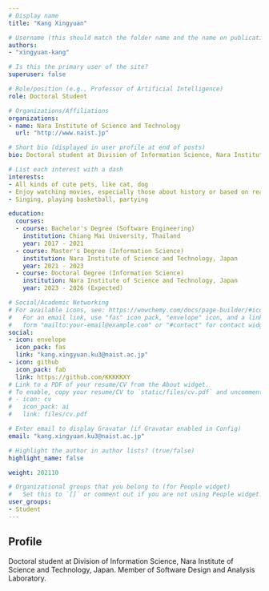 ```yaml
---
# Display name
title: "Kang Xingyuan"

# Username (this should match the folder name and the name on publications)
authors:
- "xingyuan-kang"

# Is this the primary user of the site?
superuser: false

# Role/position (e.g., Professor of Artificial Intelligence)
role: Doctoral Student

# Organizations/Affiliations
organizations:
- name: Nara Institute of Science and Technology
  url: "http://www.naist.jp"

# Short bio (displayed in user profile at end of posts)
bio: Doctoral student at Division of Information Science, Nara Institute of Science and Technology, Japan. Member of Software Design and Analysis Laboratory.

# List each interest with a dash
interests:
- All kinds of cute pets, like cat, dog
- Enjoy watching movies, especially those about history or based on real events
- Singing, playing basketball, partying

education:
  courses:
  - course: Bachelor's Degree (Software Engineering)
    institution: Chiang Mai University, Thailand
    year: 2017 - 2021
  - course: Master's Degree (Information Science)
    institution: Nara Institute of Science and Technology, Japan
    year: 2021 - 2023
  - course: Doctoral Degree (Information Science)
    institution: Nara Institute of Science and Technology, Japan
    year: 2023 - 2026 (Expected)

# Social/Academic Networking
# For available icons, see: https://wowchemy.com/docs/page-builder/#icons
#   For an email link, use "fas" icon pack, "envelope" icon, and a link in the
#   form "mailto:your-email@example.com" or "#contact" for contact widget.
social:
- icon: envelope
  icon_pack: fas
  link: "kang.xingyuan.ku3@naist.ac.jp"
- icon: github
  icon_pack: fab
  link: https://github.com/KKKKKXY
# Link to a PDF of your resume/CV from the About widget.
# To enable, copy your resume/CV to `static/files/cv.pdf` and uncomment the lines below.
# - icon: cv
#   icon_pack: ai
#   link: files/cv.pdf

# Enter email to display Gravatar (if Gravatar enabled in Config)
email: "kang.xingyuan.ku3@naist.ac.jp"

# Highlight the author in author lists? (true/false)
highlight_name: false

weight: 202110

# Organizational groups that you belong to (for People widget)
#   Set this to `[]` or comment out if you are not using People widget.
user_groups:
- Student
---
```



## Profile
Doctoral student at Division of Information Science, Nara Institute of Science and Technology, Japan. Member of Software Design and Analysis Laboratory.